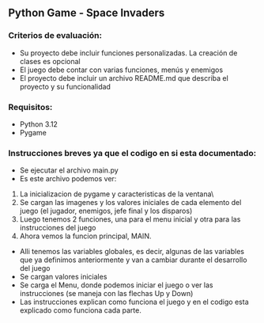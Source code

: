 ## Python Game - Space Invaders

### Criterios de evaluación:
- Su proyecto debe incluir funciones personalizadas. La creación de clases es opcional
- El juego debe contar con varias funciones, menús y enemigos
- El proyecto debe incluir un archivo README.md que describa el proyecto y su funcionalidad

### Requisitos:
- Python 3.12
- Pygame

### Instrucciones breves ya que el codigo en si esta documentado:
- Se ejecutar el archivo main.py
- Es este archivo podemos ver:
1. La inicializacion de pygame y caracteristicas de la ventana\
2. Se cargan las imagenes y los valores iniciales de cada elemento del juego (el jugador, enemigos, jefe final y los disparos)
3. Luego tenemos 2 funciones, una para el menu inicial y otra para las instrucciones del juego
4. Ahora vemos la funcion principal, MAIN.
 - Alli tenemos las variables globales, es decir, algunas de las variables que ya definimos anteriormente y van a cambiar durante el desarrollo del juego
 - Se cargan valores iniciales
 - Se carga el Menu, donde podemos iniciar el juego o ver las instrucciones (se maneja con las flechas Up y Down)
 - Las instrucciones explican como funciona el juego y en el codigo esta explicado como funciona cada parte.
